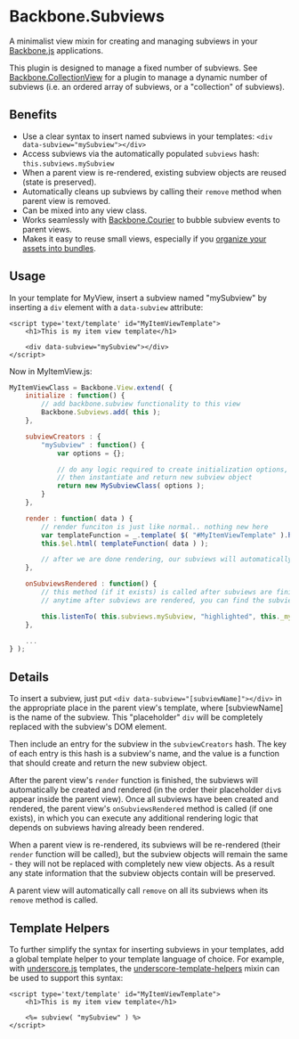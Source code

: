 # Backbone.Subviews

A minimalist view mixin for creating and managing subviews in your [Backbone.js](http://backbonejs.org/) applications. 

This plugin is designed to manage a fixed number of subviews. See [Backbone.CollectionView](http://rotundasoftware.github.io/backbone.collectionView/) for a plugin to manage a dynamic number of subviews (i.e. an ordered array of subviews, or a "collection" of subviews). 

## Benefits

* Use a clear syntax to insert named subviews in your templates: `<div data-subview="mySubview"></div>`
* Access subviews via the automatically populated `subviews` hash: `this.subviews.mySubview`
* When a parent view is re-rendered, existing subview objects are reused (state is preserved).
* Automatically cleans up subviews by calling their `remove` method when parent view is removed.
* Can be mixed into any view class.
* Works seamlessly with [Backbone.Courier](https://github.com/rotundasoftware/backbone.courier) to bubble subview events to parent views.
* Makes it easy to reuse small views, especially if you [organize your assets into bundles](https://github.com/rotundasoftware/cartero).

## Usage

In your template for MyView, insert a subview named "mySubview" by inserting a `div` element with a `data-subview` attribute:

	<script type='text/template' id="MyItemViewTemplate">
		<h1>This is my item view template</h1>

		<div data-subview="mySubview"></div>
	</script>

Now in MyItemView.js:

```javascript
MyItemViewClass = Backbone.View.extend( {
	initialize : function() {
		// add backbone.subview functionality to this view
		Backbone.Subviews.add( this );
	},

	subviewCreators : {
		"mySubview" : function() {
			var options = {};

			// do any logic required to create initialization options,
			// then instantiate and return new subview object
			return new MySubviewClass( options );
		}
	},

	render : function( data ) {
		// render funciton is just like normal.. nothing new here
		var templateFunction = _.template( $( "#MyItemViewTemplate" ).html() );
		this.$el.html( templateFunction( data ) );

		// after we are done rendering, our subviews will automatically be rendered in order
	},

	onSubviewsRendered : function() {
		// this method (if it exists) is called after subviews are finished rendering.
		// anytime after subviews are rendered, you can find the subviews in the `subviews` hash

		this.listenTo( this.subviews.mySubview, "highlighted", this._mySubview_onHighlighted );
	},

	...
} );
```

## Details

To insert a subview, just put `<div data-subview="[subviewName]"></div>` in the appropriate place in the parent view's template, where [subviewName] is the name of the subview. This "placeholder" `div` will be completely replaced with the subview's DOM element.

Then include an entry for the subview in the `subviewCreators` hash. The key of each entry is this hash is a subview's name, and the value is a function that should create and return the new subview object.

After the parent view's `render` function is finished, the subviews will automatically be created and rendered (in the order their placeholder `div`s appear inside the parent view). Once all subviews have been created and rendered, the parent view's `onSubviewsRendered` method is called (if one exists), in which you can execute any additional rendering logic that depends on subviews having already been rendered.

When a parent view is re-rendered, its subviews will be re-rendered (their `render` function will be called), but the subview objects will remain the same - they will not be replaced with completely new view objects. As a result any state information that the subview objects contain will be preserved.

A parent view will automatically call `remove` on all its subviews when its `remove` method is called.

## Template Helpers

To further simplify the syntax for inserting subviews in your templates, add a global template helper to your template language of choice. For example, with [underscore.js](https://github.com/documentcloud/underscore) templates, the [underscore-template-helpers](https://github.com/rotundasoftware/underscore-template-helpers) mixin can be used to support this syntax:

	<script type='text/template' id="MyItemViewTemplate">
		<h1>This is my item view template</h1>

		<%= subview( "mySubview" ) %>
	</script>
